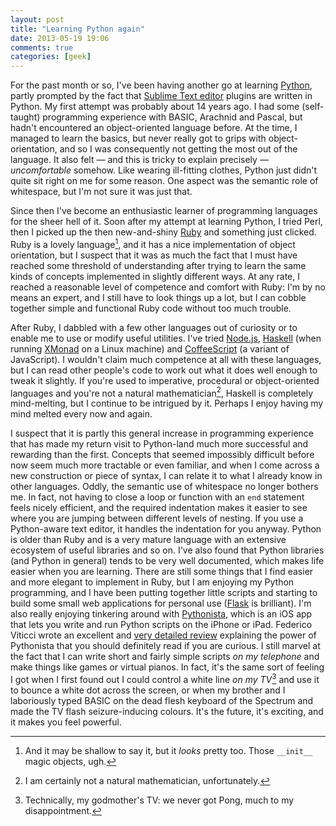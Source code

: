 ```yaml
---
layout: post
title: "Learning Python again"
date: 2013-05-19 19:06
comments: true
categories: [geek]
---
```



For the past month or so, I've been having another go at learning [Python][1], partly prompted by the fact that [Sublime Text editor][2] plugins are written in Python. My first attempt was probably about 14 years ago. I had some (self-taught) programming experience with BASIC, Arachnid and Pascal, but hadn't encountered an object-oriented language before. At the time, I managed to learn the basics, but never really got to grips with object-orientation, and so I was consequently not getting the most out of the language. It also felt &mdash; and this is tricky to explain precisely &mdash; _uncomfortable_ somehow. Like wearing ill-fitting clothes, Python just didn't quite sit right on me for some reason. One aspect was the semantic role of whitespace, but I'm not sure it was just that.

Since then I've become an enthusiastic learner of programming languages for the sheer hell of it. Soon after my attempt at learning Python, I tried Perl, then I picked up the then new-and-shiny [Ruby][3] and something just clicked. Ruby is a lovely language[^1], and it has a nice implementation of object orientation, but I suspect that it was as much the fact that I must have reached some threshold of understanding after trying to learn the same kinds of concepts implemented in slightly different ways. At any rate, I reached a reasonable level of competence and comfort with Ruby: I'm by no means an expert, and I still have to look things up a lot, but I can cobble together simple and functional Ruby code without too much trouble.

After Ruby, I dabbled with a few other languages out of curiosity or to enable me to use or modify useful utilities. I've tried [Node.js][4], [Haskell][5] (when running [XMonad][6] on a Linux machine) and [CoffeeScript][7] (a variant of JavaScript). I wouldn't claim much competence at all with these languages, but I can read other people's code to work out what it does well enough to tweak it slightly. If you're used to imperative, procedural or object-oriented languages and you're not a natural mathematician[^2], Haskell is completely mind-melting, but I continue to be intrigued by it. Perhaps I enjoy having my mind melted every now and again.

I suspect that it is partly this general increase in programming experience that has made my return visit to Python-land much more successful and rewarding than the first. Concepts that seemed impossibly difficult before now seem much more tractable or even familiar, and when I come across a new construction or piece of syntax, I can relate it to what I already know in other languages. Oddly, the semantic use of whitespace no longer bothers me. In fact, not having to close a loop or function with an `end` statement feels nicely efficient, and the required indentation makes it easier to see where you are jumping between different levels of nesting. If you use a Python-aware text editor, it handles the indentation for you anyway. Python is older than Ruby and is a very mature language with an extensive ecosystem of useful libraries and so on. I've also found that Python libraries (and Python in general) tends to be very well documented, which makes life easier when you are learning. There are still some things that I find easier and more elegant to implement in Ruby, but I am enjoying my Python programming, and I have been putting together little scripts and starting to build some small web applications for personal use ([Flask][8] is brilliant). I'm also really enjoying tinkering around with [Pythonista][9], which is an iOS app that lets you write and run Python scripts on the iPhone or iPad. Federico Viticci wrote an excellent and [very detailed review][10] explaining the power of Pythonista that you should definitely read if you are curious. I still marvel at the fact that I can write short and fairly simple scripts _on my telephone_ and make things like games or virtual pianos. In fact, it's the same sort of feeling I got when I first found out I could control a white line _on my TV_[^3] and use it to bounce a white dot across the screen, or when my brother and I laboriously typed BASIC on the dead flesh keyboard of the Spectrum and made the TV flash seizure-inducing colours. It's the future, it's exciting, and it makes you feel powerful.





[^1]:	And it may be shallow to say it, but it _looks_ pretty too. Those `__init__` magic objects, ugh.

[^2]:	I am certainly not a natural mathematician, unfortunately.

[^3]:	Technically, my godmother's TV: we never got Pong, much to my disappointment.


[1]:	http://www.python.org/ "Python"
[2]:	http://www.sublimetext.com/ "Sublime Text Editor"
[3]:	http://www.ruby-lang.org/ "Ruby"
[4]:	http://nodejs.org/ "Node.js"
[5]:	http://www.haskell.org/haskellwiki/Haskell "The Haskell Programming Language"
[6]:	http://www.xmonad.org/ "XMonad - a tiling window manager"
[7]:	http://coffeescript.org/ "CoffeeScript"
[8]:	http://flask.pocoo.org/ "Flask - a microframework for Python"
[9]:	http://omz-software.com/pythonista/index.html "Pythonista"
[10]:	http://www.macstories.net/stories/automating-ios-how-pythonista-changed-my-workflow/ "Macstories - Automating iOS"

